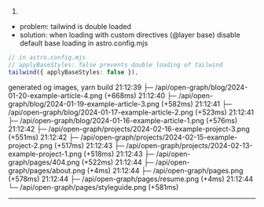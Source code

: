 1.

- problem: tailwind is double loaded
- solution: when loading with custom directives (@layer base) disable default base loading in astro.config.mjs

```ts
// in astro.config.mjs
// applyBaseStyles: false prevents double loading of tailwind
tailwind({ applyBaseStyles: false }),
```

generated og images, yarn build
21:12:39 ├─ /api/open-graph/blog/2024-01-20-example-article-4.png (+668ms)
21:12:40 ├─ /api/open-graph/blog/2024-01-19-example-article-3.png (+582ms)
21:12:41 ├─ /api/open-graph/blog/2024-01-17-example-article-2.png (+523ms)
21:12:41 ├─ /api/open-graph/blog/2024-01-16-example-article-1.png (+576ms)
21:12:42 ├─ /api/open-graph/projects/2024-02-16-example-project-3.png (+551ms)
21:12:42 ├─ /api/open-graph/projects/2024-02-15-example-project-2.png (+517ms)
21:12:43 ├─ /api/open-graph/projects/2024-02-13-example-project-1.png (+518ms)
21:12:43 ├─ /api/open-graph/pages/404.png (+522ms)
21:12:44 ├─ /api/open-graph/pages/about.png (+4ms)
21:12:44 ├─ /api/open-graph/pages.png (+578ms)
21:12:44 ├─ /api/open-graph/pages/resume.png (+4ms)
21:12:44 └─ /api/open-graph/pages/styleguide.png (+581ms)

---
